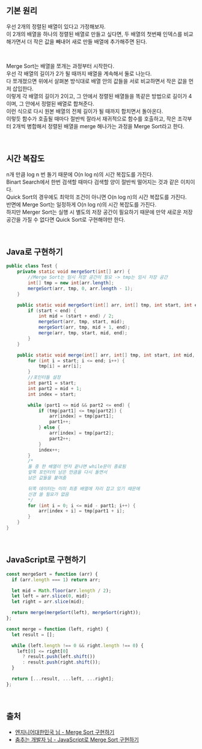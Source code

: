 ## 기본 원리

우선 2개의 정렬된 배열이 있다고 가정해보자.  
이 2개의 배열을 하나의 정렬된 배열로 만들고 싶다면, 두 배열의 첫번째 인덱스를 비교해가면서 더 작은 값을 빼내어 새로 만들 배열에 추가해주면 된다.

</br>

Merge Sort는 배열을 쪼개는 과정부터 시작한다.  
우선 각 배열의 길이가 2가 될 때까지 배열을 계속해서 둘로 나눈다.  
다 쪼개졌으면 위에서 살펴본 방식대로 배열 안의 값들을 서로 비교하면서 작은 값을 먼저 삽입한다.  
이렇게 각 배열의 길이가 2이고, 그 안에서 정렬된 배열들을 똑같은 방법으로 길이가 4이며, 그 안에서 정렬된 배열로 합쳐준다.  
이런 식으로 다시 원본 배열의 전체 길이가 될 때까지 합치면서 돌아온다.  
이렇듯 함수가 호출될 때마다 절반씩 잘라서 재귀적으로 함수를 호출하고, 작은 조각부터 2개씩 병합해서 정렬된 배열을 merge 해나가는 과정을 Merge Sort라고 한다.

</br>

## 시간 복잡도

n개 만큼 log n 번 돌기 때문에 O(n log n)의 시간 복잡도를 가진다.  
Binart Search에서 한번 검색할 때마다 검색할 양이 절반씩 떨어지는 것과 같은 이치이다.  
Quick Sort의 경우에도 최악의 조건이 아니면 O(n log n)의 시간 복잡도를 가진다.  
반면에 Merge Sort는 일정하게 O(n log n)의 시간 복잡도를 가진다.  
하지만 Merger Sort는 실행 시 별도의 저장 공간이 필요하기 때문에 만약 새로운 저장 공간을 가질 수 없다면 Quick Sort로 구현해야만 한다.

</br>

## Java로 구현하기

```java
public class Test {
    private static void mergeSort(int[] arr) {
        //Merge Sort는 임시 저장 공간이 필요 -> tmp는 임시 저장 공간
        int[] tmp = new int[arr.length];
        mergeSort(arr, tmp, 0, arr.length - 1);
    }

    public static void mergeSort(int[] arr, int[] tmp, int start, int end) {
        if (start < end) {
            int mid = (start + end) / 2;
            mergeSort(arr, tmp, start, mid);
            mergeSort(arr, tmp, mid + 1, end);
            merge(arr, tmp, start, mid, end);
        }
    }

    public static void merge(int[] arr, int[] tmp, int start, int mid, int end) {
        for (int i = start; i <= end; i++) {
            tmp[i] = arr[i];
        }
        //포인터들 설정
        int part1 = start;
        int part2 = mid + 1;
        int index = start;

        while (part1 <= mid && part2 <= end) {
            if (tmp[part1] <= tmp[part2]) {
                arr[index] = tmp[part1];
                part1++;
            } else {
                arr[index] = tmp[part2];
                part2++;
            }
            index++;
        }
        /*
        둘 중 한 배열이 먼저 끝나면 while문이 종료됨
        앞쪽 포인터의 남은 만큼을 다시 돌면서
        남은 값들을 붙여줌

        뒤쪽 데이터는 이미 최종 배열에 자리 잡고 있기 때문에
        신경 쓸 필요가 없음
        */
        for (int i = 0; i <= mid - part1; i++) {
            arr[index + i] = tmp[part1 + i];
        }
    }
}
```

</br>

## JavaScript로 구현하기

```javascript
const mergeSort = function (arr) {
  if (arr.length === 1) return arr;

  let mid = Math.floor(arr.length / 2);
  let left = arr.slice(0, mid);
  let right = arr.slice(mid);

  return merge(mergeSort(left), mergeSort(right));
};

const merge = function (left, right) {
  let result = [];

  while (left.length !== 0 && right.length !== 0) {
    left[0] <= right[0]
      ? result.push(left.shift())
      : result.push(right.shift());
  }

  return [...result, ...left, ...right];
};
```

</br>

## 출처

- [엔지니어대한민국 님 - Merge Sort 구현하기](https://www.youtube.com/watch?v=QAyl79dCO_k&ab_channel=%EC%97%94%EC%A7%80%EB%8B%88%EC%96%B4%EB%8C%80%ED%95%9C%EB%AF%BC%EA%B5%AD)
- [춤추는 개발자 님 - JavaScript로 Merge Sort 구현하기](https://jun-choi-4928.medium.com/javascript%EB%A1%9C-merge-sort-%EB%B3%91%ED%95%A9%EC%A0%95%EB%A0%AC-%EA%B5%AC%ED%98%84%ED%95%98%EA%B8%B0-c13c3eee6570)
